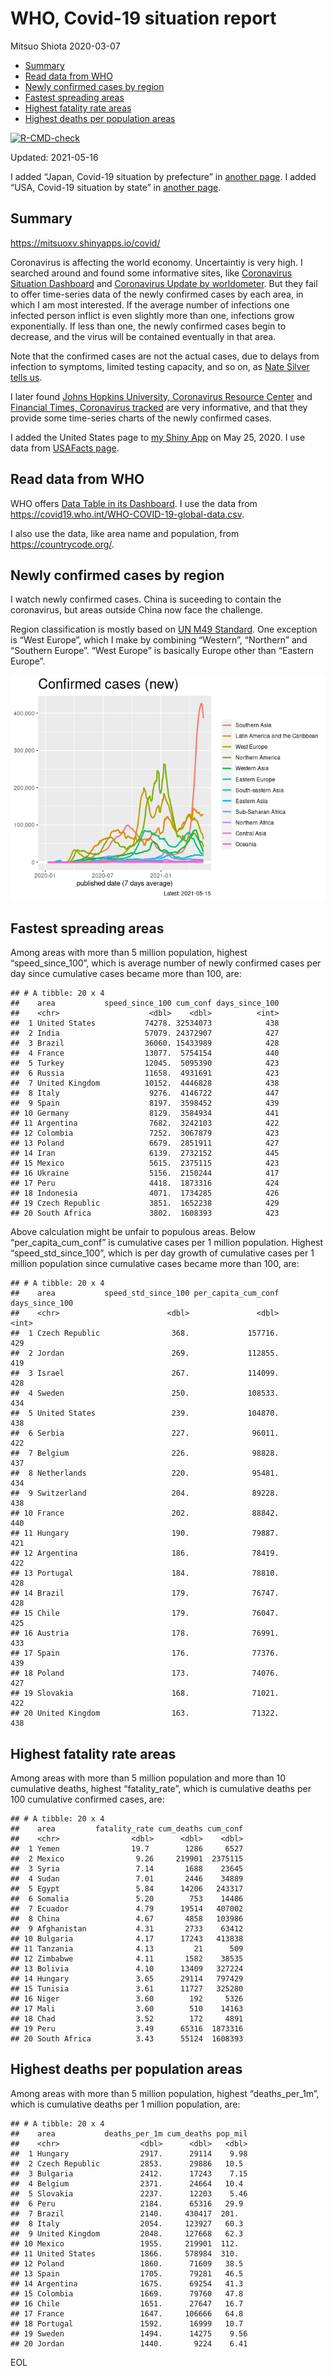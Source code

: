 WHO, Covid-19 situation report
================
Mitsuo Shiota
2020-03-07

-   [Summary](#summary)
-   [Read data from WHO](#read-data-from-who)
-   [Newly confirmed cases by region](#newly-confirmed-cases-by-region)
-   [Fastest spreading areas](#fastest-spreading-areas)
-   [Highest fatality rate areas](#highest-fatality-rate-areas)
-   [Highest deaths per population
    areas](#highest-deaths-per-population-areas)

<!-- badges: start -->

[![R-CMD-check](https://github.com/mitsuoxv/covid/workflows/R-CMD-check/badge.svg)](https://github.com/mitsuoxv/covid/actions)
<!-- badges: end -->

Updated: 2021-05-16

I added “Japan, Covid-19 situation by prefecture” in [another
page](Japan.md). I added “USA, Covid-19 situation by state” in [another
page](USA.md).

## Summary

<https://mitsuoxv.shinyapps.io/covid/>

Coronavirus is affecting the world economy. Uncertaintiy is very high. I
searched around and found some informative sites, like [Coronavirus
Situation
Dashboard](https://who.maps.arcgis.com/apps/opsdashboard/index.html#/c88e37cfc43b4ed3baf977d77e4a0667)
and [Coronavirus Update by
worldometer](https://www.worldometers.info/coronavirus/). But they fail
to offer time-series data of the newly confirmed cases by each area, in
which I am most interested. If the average number of infections one
infected person inflict is even slightly more than one, infections grow
exponentially. If less than one, the newly confirmed cases begin to
decrease, and the virus will be contained eventually in that area.

Note that the confirmed cases are not the actual cases, due to delays
from infection to symptoms, limited testing capacity, and so on, as
[Nate Silver tells
us](https://fivethirtyeight.com/features/coronavirus-case-counts-are-meaningless/).

I later found [Johns Hopkins University, Coronavirus Resource
Center](https://coronavirus.jhu.edu/) and [Financial Times, Coronavirus
tracked](https://www.ft.com/content/a26fbf7e-48f8-11ea-aeb3-955839e06441)
are very informative, and that they provide some time-series charts of
the newly confirmed cases.

I added the United States page to [my Shiny
App](https://mitsuoxv.shinyapps.io/covid/) on May 25, 2020. I use data
from [USAFacts
page](https://usafacts.org/visualizations/coronavirus-covid-19-spread-map/).

## Read data from WHO

WHO offers [Data Table in its Dashboard](https://covid19.who.int/table).
I use the data from
<https://covid19.who.int/WHO-COVID-19-global-data.csv>.

I also use the data, like area name and population, from
<https://countrycode.org/>.

## Newly confirmed cases by region

I watch newly confirmed cases. China is suceeding to contain the
coronavirus, but areas outside China now face the challenge.

Region classification is mostly based on [UN M49
Standard](https://unstats.un.org/unsd/methodology/m49/). One exception
is “West Europe”, which I make by combining “Western”, “Northern” and
“Southern Europe”. “West Europe” is basically Europe other than “Eastern
Europe”.

![](README_files/figure-gfm/chart-1.png)<!-- -->

## Fastest spreading areas

Among areas with more than 5 million population, highest
“speed\_since\_100”, which is average number of newly confirmed cases
per day since cumulative cases became more than 100, are:

    ## # A tibble: 20 x 4
    ##    area           speed_since_100 cum_conf days_since_100
    ##    <chr>                    <dbl>    <dbl>          <int>
    ##  1 United States           74278. 32534073            438
    ##  2 India                   57079. 24372907            427
    ##  3 Brazil                  36060. 15433989            428
    ##  4 France                  13077.  5754154            440
    ##  5 Turkey                  12045.  5095390            423
    ##  6 Russia                  11658.  4931691            423
    ##  7 United Kingdom          10152.  4446828            438
    ##  8 Italy                    9276.  4146722            447
    ##  9 Spain                    8197.  3598452            439
    ## 10 Germany                  8129.  3584934            441
    ## 11 Argentina                7682.  3242103            422
    ## 12 Colombia                 7252.  3067879            423
    ## 13 Poland                   6679.  2851911            427
    ## 14 Iran                     6139.  2732152            445
    ## 15 Mexico                   5615.  2375115            423
    ## 16 Ukraine                  5156.  2150244            417
    ## 17 Peru                     4418.  1873316            424
    ## 18 Indonesia                4071.  1734285            426
    ## 19 Czech Republic           3851.  1652238            429
    ## 20 South Africa             3802.  1608393            423

Above calculation might be unfair to populous areas. Below
“per\_capita\_cum\_conf” is cumulative cases per 1 million population.
Highest “speed\_std\_since\_100”, which is per day growth of cumulative
cases per 1 million population since cumulative cases became more than
100, are:

    ## # A tibble: 20 x 4
    ##    area           speed_std_since_100 per_capita_cum_conf days_since_100
    ##    <chr>                        <dbl>               <dbl>          <int>
    ##  1 Czech Republic                368.             157716.            429
    ##  2 Jordan                        269.             112855.            419
    ##  3 Israel                        267.             114099.            428
    ##  4 Sweden                        250.             108533.            434
    ##  5 United States                 239.             104870.            438
    ##  6 Serbia                        227.              96011.            422
    ##  7 Belgium                       226.              98828.            437
    ##  8 Netherlands                   220.              95481.            434
    ##  9 Switzerland                   204.              89228.            438
    ## 10 France                        202.              88842.            440
    ## 11 Hungary                       190.              79887.            421
    ## 12 Argentina                     186.              78419.            422
    ## 13 Portugal                      184.              78810.            428
    ## 14 Brazil                        179.              76747.            428
    ## 15 Chile                         179.              76047.            425
    ## 16 Austria                       178.              76991.            433
    ## 17 Spain                         176.              77376.            439
    ## 18 Poland                        173.              74076.            427
    ## 19 Slovakia                      168.              71021.            422
    ## 20 United Kingdom                163.              71322.            438

## Highest fatality rate areas

Among areas with more than 5 million population and more than 10
cumulative deaths, highest “fatality\_rate”, which is cumulative deaths
per 100 cumulative confirmed cases, are:

    ## # A tibble: 20 x 4
    ##    area         fatality_rate cum_deaths cum_conf
    ##    <chr>                <dbl>      <dbl>    <dbl>
    ##  1 Yemen                19.7        1286     6527
    ##  2 Mexico                9.26     219901  2375115
    ##  3 Syria                 7.14       1688    23645
    ##  4 Sudan                 7.01       2446    34889
    ##  5 Egypt                 5.84      14206   243317
    ##  6 Somalia               5.20        753    14486
    ##  7 Ecuador               4.79      19514   407002
    ##  8 China                 4.67       4858   103986
    ##  9 Afghanistan           4.31       2733    63412
    ## 10 Bulgaria              4.17      17243   413838
    ## 11 Tanzania              4.13         21      509
    ## 12 Zimbabwe              4.11       1582    38535
    ## 13 Bolivia               4.10      13409   327224
    ## 14 Hungary               3.65      29114   797429
    ## 15 Tunisia               3.61      11727   325280
    ## 16 Niger                 3.60        192     5326
    ## 17 Mali                  3.60        510    14163
    ## 18 Chad                  3.52        172     4891
    ## 19 Peru                  3.49      65316  1873316
    ## 20 South Africa          3.43      55124  1608393

## Highest deaths per population areas

Among areas with more than 5 million population, highest
“deaths\_per\_1m”, which is cumulative deaths per 1 million population,
are:

    ## # A tibble: 20 x 4
    ##    area           deaths_per_1m cum_deaths pop_mil
    ##    <chr>                  <dbl>      <dbl>   <dbl>
    ##  1 Hungary                2917.      29114    9.98
    ##  2 Czech Republic         2853.      29886   10.5 
    ##  3 Bulgaria               2412.      17243    7.15
    ##  4 Belgium                2371.      24664   10.4 
    ##  5 Slovakia               2237.      12203    5.46
    ##  6 Peru                   2184.      65316   29.9 
    ##  7 Brazil                 2140.     430417  201.  
    ##  8 Italy                  2054.     123927   60.3 
    ##  9 United Kingdom         2048.     127668   62.3 
    ## 10 Mexico                 1955.     219901  112.  
    ## 11 United States          1866.     578984  310.  
    ## 12 Poland                 1860.      71609   38.5 
    ## 13 Spain                  1705.      79281   46.5 
    ## 14 Argentina              1675.      69254   41.3 
    ## 15 Colombia               1669.      79760   47.8 
    ## 16 Chile                  1651.      27647   16.7 
    ## 17 France                 1647.     106666   64.8 
    ## 18 Portugal               1592.      16999   10.7 
    ## 19 Sweden                 1494.      14275    9.56
    ## 20 Jordan                 1440.       9224    6.41

EOL
